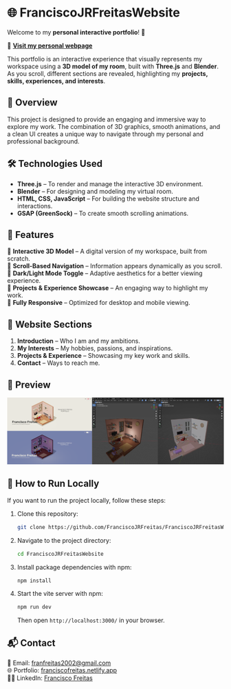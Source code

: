 # 🌐 FranciscoJRFreitasWebsite  

Welcome to my **personal interactive portfolio**! 🚀  

🔗 **[Visit my personal webpage](https://franciscofreitas.netlify.app)**  

This portfolio is an interactive experience that visually represents my workspace using a **3D model of my room**, built with **Three.js** and **Blender**. As you scroll, different sections are revealed, highlighting my **projects, skills, experiences, and interests**.  

## 🎨 Overview  
This project is designed to provide an engaging and immersive way to explore my work. The combination of 3D graphics, smooth animations, and a clean UI creates a unique way to navigate through my personal and professional background.  

## 🛠️ Technologies Used  
- **Three.js** – To render and manage the interactive 3D environment.  
- **Blender** – For designing and modeling my virtual room.  
- **HTML, CSS, JavaScript** – For building the website structure and interactions.  
- **GSAP (GreenSock)** – To create smooth scrolling animations.  

## 🌟 Features  
🔹 **Interactive 3D Model** – A digital version of my workspace, built from scratch.  
🔹 **Scroll-Based Navigation** – Information appears dynamically as you scroll.  
🔹 **Dark/Light Mode Toggle** – Adaptive aesthetics for a better viewing experience.  
🔹 **Projects & Experience Showcase** – An engaging way to highlight my work.  
🔹 **Fully Responsive** – Optimized for desktop and mobile viewing.  

## 📜 Website Sections  
1. **Introduction** – Who I am and my ambitions.
2. **My Interests** – My hobbies, passions, and inspirations.  
3. **Projects & Experience** – Showcasing my key work and skills.  
4. **Contact** – Ways to reach me.  

## 📸 Preview  
![Portfolio Preview](./dist/social/Cover.png)  

## 🚀 How to Run Locally  
If you want to run the project locally, follow these steps:  

1. Clone this repository:  
   ```sh
   git clone https://github.com/FranciscoJRFreitas/FranciscoJRFreitasWebsite.git
   ```
2. Navigate to the project directory:  
   ```sh
   cd FranciscoJRFreitasWebsite
   ```
3. Install package dependencies with npm:
   ```sh
   npm install
   ```
4. Start the vite server with npm:
   ```sh
   npm run dev
   ```
   Then open `http://localhost:3000/` in your browser.  

## 📬 Contact  
📧 Email: franfreitas2002@gmail.com  
🌐 Portfolio: [franciscofreitas.netlify.app](https://franciscofreitas.netlify.app)  
👨‍💻 LinkedIn: [Francisco Freitas](https://linkedin.com/in/franciscofreitas)  

